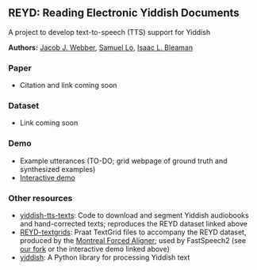 ## REYD: Reading Electronic Yiddish Documents

A project to develop text-to-speech (TTS) support for Yiddish

**Authors:** [Jacob J. Webber](https://github.com/jacobjwebber), [Samuel Lo](https://github.com/vatnid), [Isaac L. Bleaman](https://github.com/ibleaman)

### Paper

* Citation and link coming soon

### Dataset

* Link coming soon

### Demo

* Example utterances (TO-DO; grid webpage of ground truth and synthesized examples)
* [Interactive demo](https://colab.research.google.com/drive/1xv0I_auaZ9rdNMMyrBpJHvOotH9w_BHa?usp=sharing)

### Other resources

* [yiddish-tts-texts](https://github.com/REYD-TTS/yiddish-tts-texts): Code to download and segment Yiddish audiobooks and hand-corrected texts; reproduces the REYD dataset linked above
* [REYD-textgrids](https://github.com/REYD-TTS/REYD-textgrids): Praat TextGrid files to accompany the REYD dataset, produced by the [Montreal Forced Aligner](https://github.com/MontrealCorpusTools/Montreal-Forced-Aligner); used by FastSpeech2 (see [our fork](https://github.com/REYD-TTS/FastSpeech2) or the interactive demo linked above)
* [yiddish](https://github.com/ibleaman/yiddish): A Python library for processing Yiddish text
